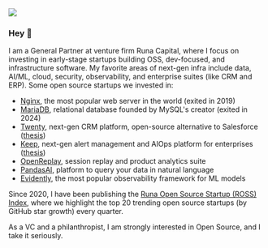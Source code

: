 <img referrerpolicy="no-referrer-when-downgrade" src="https://static.scarf.sh/a.png?x-pxid=0d19db1d-d421-485a-b6fd-480828e264d6" />

### Hey 👋 

I am a General Partner at venture firm Runa Capital, where I focus on investing in early-stage startups building OSS, dev-focused, and infrastructure software. My favorite areas of next-gen infra include data, AI/ML, cloud, security, observability, and enterprise suites (like CRM and ERP). Some open source startups we invested in:

* [Nginx](https://github.com/nginx/nginx), the most popular web server in the world (exited in 2019)
* [MariaDB](https://github.com/MariaDB/server), relational database founded by MySQL's creator (exited in 2024)
* [Twenty](https://github.com/twentyhq/twenty), next-gen CRM platform, open-source alternative to Salesforce ([thesis]([url](https://kvinogradov.com/twenty/)))
* [Keep](https://github.com/keephq/keep), next-gen alert management and AIOps platform for enterprises ([thesis]([url](https://kvinogradov.com/keep/)))
* [OpenReplay](https://github.com/openreplay/openreplay/), session replay and product analytics suite
* [PandasAI](https://github.com/Sinaptik-AI/pandas-ai), platform to query your data in natural language
* [Evidently](https://github.com/evidentlyai/evidently), the most popular observability framework for ML models

Since 2020, I have been publishing the [Runa Open Source Startup (ROSS) Index](https://runacap.com/ross-index/), where we highlight the top 20 trending open source startups (by GitHub star growth) every quarter.

As a VC and a philanthropist, I am strongly interested in Open Source, and I take it seriously.

